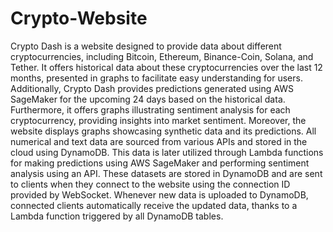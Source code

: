 # Crypto-Website

Crypto Dash is a website designed to provide data about different cryptocurrencies, including Bitcoin, Ethereum, Binance-Coin, Solana, and Tether. It offers historical data about these cryptocurrencies over the last 12 months, presented in graphs to facilitate easy understanding for users. Additionally, Crypto Dash provides predictions generated using AWS SageMaker for the upcoming 24 days based on the historical data. Furthermore, it offers graphs illustrating sentiment analysis for each cryptocurrency, providing insights into market sentiment. Moreover, the website displays graphs showcasing synthetic data and its predictions. All numerical and text data are sourced from various APIs and stored in the cloud using DynamoDB. This data is later utilized through Lambda functions for making predictions using AWS SageMaker and performing sentiment analysis using an API. These datasets are stored in DynamoDB and are sent to clients when they connect to the website using the connection ID provided by WebSocket. Whenever new data is uploaded to DynamoDB, connected clients automatically receive the updated data, thanks to a Lambda function triggered by all DynamoDB tables.
